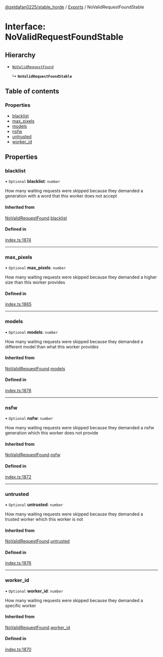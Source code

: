 [@zeldafan0225/stable_horde](../README.md) / [Exports](../modules.md) / NoValidRequestFoundStable

# Interface: NoValidRequestFoundStable

## Hierarchy

- [`NoValidRequestFound`](NoValidRequestFound.md)

  ↳ **`NoValidRequestFoundStable`**

## Table of contents

### Properties

- [blacklist](NoValidRequestFoundStable.md#blacklist)
- [max\_pixels](NoValidRequestFoundStable.md#max_pixels)
- [models](NoValidRequestFoundStable.md#models)
- [nsfw](NoValidRequestFoundStable.md#nsfw)
- [untrusted](NoValidRequestFoundStable.md#untrusted)
- [worker\_id](NoValidRequestFoundStable.md#worker_id)

## Properties

### blacklist

• `Optional` **blacklist**: `number`

How many waiting requests were skipped because they demanded a generation with a word that this worker does not accept

#### Inherited from

[NoValidRequestFound](NoValidRequestFound.md).[blacklist](NoValidRequestFound.md#blacklist)

#### Defined in

[index.ts:1874](https://github.com/ZeldaFan0225/stable_horde/blob/4f15ca1/index.ts#L1874)

___

### max\_pixels

• `Optional` **max\_pixels**: `number`

How many waiting requests were skipped because they demanded a higher size than this worker provides

#### Defined in

[index.ts:1865](https://github.com/ZeldaFan0225/stable_horde/blob/4f15ca1/index.ts#L1865)

___

### models

• `Optional` **models**: `number`

How many waiting requests were skipped because they demanded a different model than what this worker provides

#### Inherited from

[NoValidRequestFound](NoValidRequestFound.md).[models](NoValidRequestFound.md#models)

#### Defined in

[index.ts:1878](https://github.com/ZeldaFan0225/stable_horde/blob/4f15ca1/index.ts#L1878)

___

### nsfw

• `Optional` **nsfw**: `number`

How many waiting requests were skipped because they demanded a nsfw generation which this worker does not provide

#### Inherited from

[NoValidRequestFound](NoValidRequestFound.md).[nsfw](NoValidRequestFound.md#nsfw)

#### Defined in

[index.ts:1872](https://github.com/ZeldaFan0225/stable_horde/blob/4f15ca1/index.ts#L1872)

___

### untrusted

• `Optional` **untrusted**: `number`

How many waiting requests were skipped because they demanded a trusted worker which this worker is not

#### Inherited from

[NoValidRequestFound](NoValidRequestFound.md).[untrusted](NoValidRequestFound.md#untrusted)

#### Defined in

[index.ts:1876](https://github.com/ZeldaFan0225/stable_horde/blob/4f15ca1/index.ts#L1876)

___

### worker\_id

• `Optional` **worker\_id**: `number`

How many waiting requests were skipped because they demanded a specific worker

#### Inherited from

[NoValidRequestFound](NoValidRequestFound.md).[worker_id](NoValidRequestFound.md#worker_id)

#### Defined in

[index.ts:1870](https://github.com/ZeldaFan0225/stable_horde/blob/4f15ca1/index.ts#L1870)

